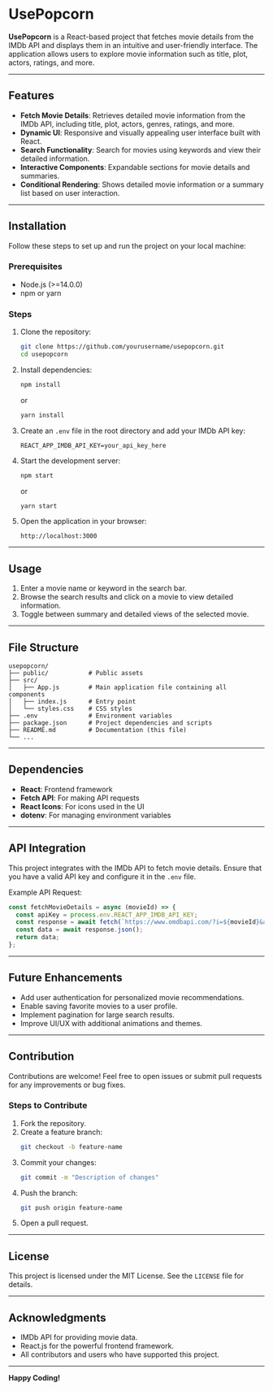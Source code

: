 # UsePopcorn

**UsePopcorn** is a React-based project that fetches movie details from the IMDb API and displays them in an intuitive and user-friendly interface. The application allows users to explore movie information such as title, plot, actors, ratings, and more.

---

## Features

- **Fetch Movie Details**: Retrieves detailed movie information from the IMDb API, including title, plot, actors, genres, ratings, and more.
- **Dynamic UI**: Responsive and visually appealing user interface built with React.
- **Search Functionality**: Search for movies using keywords and view their detailed information.
- **Interactive Components**: Expandable sections for movie details and summaries.
- **Conditional Rendering**: Shows detailed movie information or a summary list based on user interaction.

---

## Installation

Follow these steps to set up and run the project on your local machine:

### Prerequisites
- Node.js (>=14.0.0)
- npm or yarn

### Steps
1. Clone the repository:
   ```bash
   git clone https://github.com/yourusername/usepopcorn.git
   cd usepopcorn
   ```

2. Install dependencies:
   ```bash
   npm install
   ```
   or
   ```bash
   yarn install
   ```

3. Create an `.env` file in the root directory and add your IMDb API key:
   ```env
   REACT_APP_IMDB_API_KEY=your_api_key_here
   ```

4. Start the development server:
   ```bash
   npm start
   ```
   or
   ```bash
   yarn start
   ```

5. Open the application in your browser:
   ```
   http://localhost:3000
   ```

---

## Usage

1. Enter a movie name or keyword in the search bar.
2. Browse the search results and click on a movie to view detailed information.
3. Toggle between summary and detailed views of the selected movie.

---

## File Structure

```
usepopcorn/
├── public/           # Public assets
├── src/
│   ├── App.js        # Main application file containing all components
│   ├── index.js      # Entry point
│   └── styles.css    # CSS styles
├── .env              # Environment variables
├── package.json      # Project dependencies and scripts
├── README.md         # Documentation (this file)
└── ...
```

---

## Dependencies

- **React**: Frontend framework
- **Fetch API**: For making API requests
- **React Icons**: For icons used in the UI
- **dotenv**: For managing environment variables

---

## API Integration

This project integrates with the IMDb API to fetch movie details. Ensure that you have a valid API key and configure it in the `.env` file.

Example API Request:
```javascript
const fetchMovieDetails = async (movieId) => {
  const apiKey = process.env.REACT_APP_IMDB_API_KEY;
  const response = await fetch(`https://www.omdbapi.com/?i=${movieId}&apikey=${apiKey}`);
  const data = await response.json();
  return data;
};
```

---

## Future Enhancements

- Add user authentication for personalized movie recommendations.
- Enable saving favorite movies to a user profile.
- Implement pagination for large search results.
- Improve UI/UX with additional animations and themes.

---

## Contribution

Contributions are welcome! Feel free to open issues or submit pull requests for any improvements or bug fixes.

### Steps to Contribute
1. Fork the repository.
2. Create a feature branch:
   ```bash
   git checkout -b feature-name
   ```
3. Commit your changes:
   ```bash
   git commit -m "Description of changes"
   ```
4. Push the branch:
   ```bash
   git push origin feature-name
   ```
5. Open a pull request.

---

## License

This project is licensed under the MIT License. See the `LICENSE` file for details.

---

## Acknowledgments

- IMDb API for providing movie data.
- React.js for the powerful frontend framework.
- All contributors and users who have supported this project.

---

**Happy Coding!**

